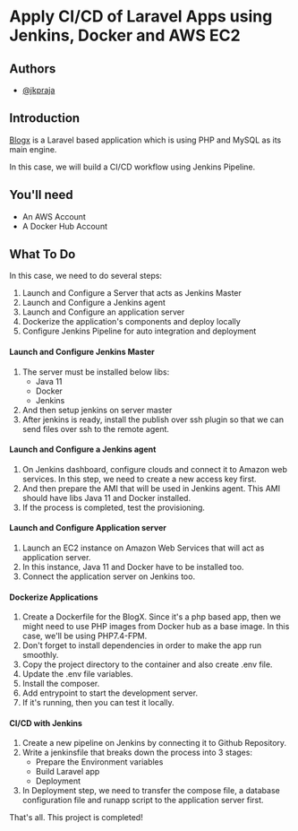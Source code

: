 # Apply CI/CD of Laravel Apps using Jenkins, Docker and AWS EC2

## Authors

- [@jkpraja](https://www.github.com/jkpraja)


## Introduction
[Blogx](https://github.com/sdcilsy/blogx) is a Laravel based application which is using PHP and MySQL as its main engine. 
 
In this case, we will build a CI/CD workflow using Jenkins Pipeline.

## You'll need
- An AWS Account
- A Docker Hub Account
## What To Do
In this case, we need to do several steps:
1. Launch and Configure a Server that acts as Jenkins Master
2. Launch and Configure a Jenkins agent
3. Launch and Configure an application server
4. Dockerize the application's components and deploy locally
5. Configure Jenkins Pipeline for auto integration and deployment

#### Launch and Configure Jenkins Master
1. The server must be installed below libs:
    - Java 11
    - Docker
    - Jenkins
2. And then setup jenkins on server master
3. After jenkins is ready, install the publish over ssh plugin so that we can send files over ssh to the remote agent.


#### Launch and Configure a Jenkins agent
1. On Jenkins dashboard, configure clouds and connect it to Amazon web services. In this step, we need to create a new access key first.
2. And then prepare the AMI that will be used in Jenkins agent. This AMI should have libs Java 11 and Docker installed.
3. If the process is completed, test the provisioning.

#### Launch and Configure Application server
1. Launch an EC2 instance on Amazon Web Services that will act as application server.
2. In this instance, Java 11 and Docker have to be installed too.
3. Connect the application server on Jenkins too.


#### Dockerize Applications
1. Create a Dockerfile for the BlogX. Since it's a php based app, then we might need to use PHP images from Docker hub as a base image. In this case, we'll be using PHP7.4-FPM.
2. Don't forget to install dependencies in order to make the app run smoothly.
3. Copy the project directory to the container and also create .env file.
4. Update the .env file variables.
5. Install the composer.
6. Add entrypoint to start the development server.
7. If it's running, then you can test it locally.

#### CI/CD with Jenkins
1. Create a new pipeline on Jenkins by connecting it to Github Repository.
2. Write a jenkinsfile that breaks down the process into 3 stages:
    - Prepare the Environment variables
    - Build Laravel app
    - Deployment
3. In Deployment step, we need to transfer the compose file, a database configuration file and runapp script to the application server first.


That's all. This project is completed!
